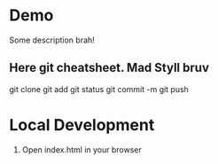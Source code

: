 # Demo

Some description brah!

## Here git cheatsheet. Mad Styll bruv  

git clone
git add
git status
git commit -m
git push

# Local Development 

1. Open index.html in your browser

